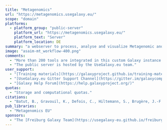 ```yaml
---
title: "Metagenomics"
url: "https://metagenomics.usegalaxy.eu/"
scope: "domain"
platforms:
  - platform_group: "public-server"
    platform_url: "https://metagenomics.usegalaxy.eu/"
    platform_text: "Server"
    platform_location: DE
summary: "a webserver to process, analyse and visualize Metagenomic and Microbiota data in general."
image: "asaim-mt_workflow-400.png"
comments:
  - "More than 200 tools are integrated in this custom Galaxy instance. They were chosen for their use in exploitation of microbiota data."
  - "The public server is hosted by the UseGalaxy.eu team."
user_support:
  - "[Training materials](https://galaxyproject.github.io/training-material/topics/metagenomics/)"
  - "[UseGalaxy.eu Gitter Support Channel](https://gitter.im/galaxycomputationalchemistry/Lobby)"
  - "[Galaxy Help Forum](https://help.galaxyproject.org/)"
quotas:
  - "Storage and computational quotas."
citations:
  - "Batut, B., Gravouil, K., Defois, C., Hiltemann, S., Brugère, J.-F., Peyretaillade, E., & Peyret, P. (2018). [ASaiM: A Galaxy-based framework to analyze microbiota data](https://doi.org/10.1093/gigascience/giy057). *GigaScience*, 7(6). doi: 10.1093/gigascience/giy057"
pub_libraries:
  - "Metagenomics EU"
sponsors:
  - "The [Freiburg Galaxy Team](https://usegalaxy-eu.github.io/freiburg/) but also collectively by groups and individuals from across Europe"
---
```


